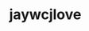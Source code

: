 ---
title: jaywcjlove
github: https://github.com/jaywcjlove
mode: light
transition: 3s
archetype:
  - Little Bit of Everything
---